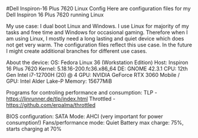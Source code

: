 #Dell Inspiron-16 Plus 7620 Linux Config
Here are configuration files for my Dell Inspiron 16 Plus 7620 running Linux

My use case: 
I dual boot Linux and Windows. I use Linux for majority of my tasks and free time and Windows for occasional gaming. Therefore when I am using Linux, I mostly need a long lasting and quiet device which does not get very warm. The configuration files reflect this use case. In the future I might create additional branches for different use cases.

About the device:
OS: Fedora Linux 36 (Workstation Edition)
Host: Inspiron 16 Plus 7620 
Kernel: 5.18.16-200.fc36.x86_64 
DE: GNOME 42.3.1 
CPU: 12th Gen Intel i7-12700H (20) @ 4 
GPU: NVIDIA GeForce RTX 3060 Mobile /  
GPU: Intel Alder Lake-P 
Memory: 15677MiB 

Programs for controling performance and consumption:
TLP - https://linrunner.de/tlp/index.html
Throttled - https://github.com/erpalma/throttled

BIOS configuration:
SATA Mode: AHCI (very important for power consumption!)
Fans/performance mode: Quiet
Battery max charge: 75%, starts charging at 70%
